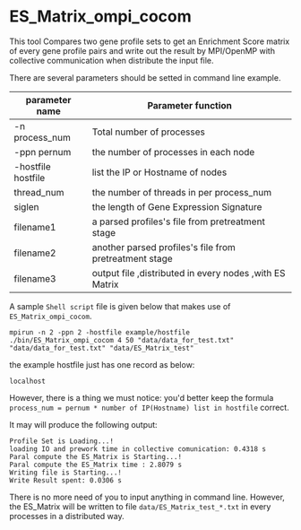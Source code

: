 <a name="ES_Matrix_ompi_cocom.doc"></a>
# ES_Matrix_ompi_cocom #

This tool Compares two gene profile sets to get an Enrichment Score matrix 
of every gene profile pairs and write out the result by MPI/OpenMP with collective
communication when distribute the input file.

There are several parameters should be setted in command line example.

| parameter name | Parameter function |
| -------------- | -------------------|
| -n process_num | Total number of processes |
| -ppn pernum |the number of processes in each node |
| -hostfile hostfile | list the IP or Hostname of nodes |
| thread_num | the number of threads in per process_num |
| siglen | the length of Gene Expression Signature |
| filename1 | a parsed profiles's file from pretreatment stage |
| filename2 | another parsed profiles's file from pretreatment stage |
| filename3 | output file ,distributed in every nodes ,with ES Matrix |

A sample `Shell script` file is given below that makes use of `ES_Matrix_ompi_cocom`.

```shell
mpirun -n 2 -ppn 2 -hostfile example/hostfile ./bin/ES_Matrix_ompi_cocom 4 50 "data/data_for_test.txt" "data/data_for_test.txt" "data/ES_Matrix_test"
```

the example hostfile just has one record as below:
```shell
localhost
```

However, there is a thing we must notice:
you'd better keep the formula `process_num = pernum * number of IP(Hostname) list in hostfile` 
correct.

It may will produce the following output:
```shell
Profile Set is Loading...!
loading IO and prework time in collective comunication: 0.4318 s
Paral compute the ES_Matrix is Starting...!
Paral compute the ES_Matrix time : 2.8079 s
Writing file is Starting...!
Write Result spent: 0.0306 s
```

There is no more need of you to input anything in command line. However,
the ES_Matrix will be written to file `data/ES_Matrix_test_*.txt` in every
processes in a distributed way.